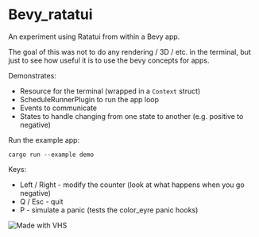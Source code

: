 # Bevy_ratatui

An experiment using Ratatui from within a Bevy app.

The goal of this was not to do any rendering / 3D / etc. in the terminal, but just to see how useful
it is to use the bevy concepts for apps.

Demonstrates:

- Resource for the terminal (wrapped in a `Context` struct)
- ScheduleRunnerPlugin to run the app loop
- Events to communicate
- States to handle changing from one state to another (e.g. positive to negative)

Run the example app:

```shell
cargo run --example demo
```

Keys:

- Left / Right - modify the counter (look at what happens when you go negative)
- Q / Esc - quit
- P - simulate a panic (tests the color_eyre panic hooks)

![Made with VHS](https://vhs.charm.sh/vhs-2g0S6RgGGQHseTCNItEQhg.gif)
